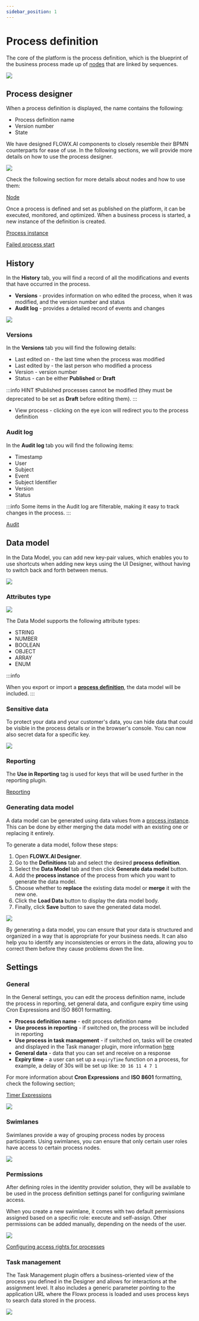 ```yaml
---
sidebar_position: 1
--- 
```


# Process definition

The core of the platform is the process definition, which is the blueprint of the business process made up of [nodes](../../node) that are linked by sequences.

![](https://s3.eu-west-1.amazonaws.com/docx.flowx.ai/3.1/process_definitions_new.png)

## Process designer

When a process definition is displayed, the name contains the following:

* Process definition name 
* Version number
* State

We have designed FLOWX.AI components to closely resemble their BPMN counterparts for ease of use. In the following sections, we will provide more details on how to use the process designer.

![](https://s3.eu-west-1.amazonaws.com/docx.flowx.ai/3.1/process_def.png)

Check the following section for more details about nodes and how to use them:

[Node](../../node/node.md)

Once a process is defined and set as published on the platform, it can be executed, monitored, and optimized. When a business process is started, a new instance of the definition is created.

[Process instance](../active-process/process-instance/process-instance.md)

[Failed process start](../active-process/failed-process-start.md)

## History

In the **History** tab, you will find a record of all the modifications and events that have occurred in the process.

* **Versions** - provides information on who edited the process, when it was modified, and the version number and status
* **Audit log** - provides a detailed record of events and changes

![](https://s3.eu-west-1.amazonaws.com/docx.flowx.ai/3.1/process_audit.gif)

### Versions

In the **Versions** tab you will find the following details:

* Last edited on - the last time when the process was modified
* Last edited by - the last person who modified a process
* Version - version number
* Status - can be either **Published** or **Draft** 

:::info HINT
❗️Published processes cannot be modified (they must be deprecated to be set as **Draft** before editing them).
:::

* View process - clicking on the eye icon will redirect you to the process definition 

### Audit log

In the **Audit log** tab you will find the following items:

* Timestamp 
* User 
* Subject 
* Event 
* Subject Identifier 
* Version
* Status 

:::info
Some items in the Audit log are filterable, making it easy to track changes in the process.
:::

[Audit](../../../platform-deep-dive/core-components/core-extensions/audit.md)

## Data model

In the Data Model, you can add new key-pair values, which enables you to use shortcuts when adding new keys using the UI Designer, without having to switch back and forth between menus.

![](https://s3.eu-west-1.amazonaws.com/docx.flowx.ai/3.1/add_new_data_model.png)

### Attributes type

<div className = "image-scaled">

![](https://s3.eu-west-1.amazonaws.com/docx.flowx.ai/3.1/add_new_data_model.png)

</div>

The Data Model supports the following attribute types:

* STRING
* NUMBER
* BOOLEAN
* OBJECT
* ARRAY
* ENUM

:::info

When you export or import a [**process definition**](process-definition.md), the data model will be included.
:::

### Sensitive data

To protect your data and your customer's data, you can hide data that could be visible in the process details or in the browser's console. You can now also secret data for a specific key.

![](https://s3.eu-west-1.amazonaws.com/docx.flowx.ai/release-notes/sensitive_data_new.png)

### Reporting

The **Use in Reporting** tag is used for keys that will be used further in the reporting plugin.

[Reporting](../../../platform-deep-dive/plugins/custom-plugins/reporting/reporting.md)

### Generating data model

A data model can be generated using data values from a [process instance](../active-process/process-instance/process-instance.md). This can be done by either merging the data model with an existing one or replacing it entirely.

To generate a data model, follow these steps:

1. Open **FLOWX.AI Designer**.
2. Go to the **Definitions** tab and select the desired **process definition**.
3. Select the **Data Model** tab and then click **Generate data model** button.
4. Add the **process instance** of the process from which you want to generate the data model.
5. Choose whether to **replace** the existing data model or **merge** it with the new one.
6. Click the **Load Data** button to display the data model body.
7. Finally, click **Save** button to save the generated data model.


![](https://s3.eu-west-1.amazonaws.com/docx.flowx.ai/release-notes/generate_data_model.gif)

By generating a data model, you can ensure that your data is structured and organized in a way that is appropriate for your business needs. It can also help you to identify any inconsistencies or errors in the data, allowing you to correct them before they cause problems down the line.

## Settings

### General

In the General settings, you can edit the process definition name, include the process in reporting, set general data, and configure expiry time using Cron Expressions and ISO 8601 formatting.

* **Process definition name** - edit process definition name
* **Use process in reporting** - if switched on, the process will be included in reporting
* **Use process in task management** - if switched on, tasks will be created and displayed in the Task manager plugin, more information [here](../../../platform-deep-dive/plugins/custom-plugins/task-management/task-management.md)
* **General data** - data that you can set and receive on a response
* **Expiry time** - a user can set up a `expiryTime` function on a process, for example, a delay of 30s will be set up like: `30 16 11 4 7 1`

For more information about **Cron Expressions** and **ISO 8601** formatting, check the following section;

[Timer Expressions](../../../platform-overview/frameworks-and-standards/timer-expressions.md)

![](https://s3.eu-west-1.amazonaws.com/docx.flowx.ai/3.1/process_settings.png)

### Swimlanes

Swimlanes provide a way of grouping process nodes by process participants. Using swimlanes, you can ensure that only certain user roles have access to certain process nodes. 

![](https://s3.eu-west-1.amazonaws.com/docx.flowx.ai/3.1/process_swimlanes.png)

### Permissions

After defining roles in the identity provider solution, they will be available to be used in the process definition settings panel for configuring swimlane access. 

When you create a new swimlane, it comes with two default permissions assigned based on a specific role: execute and self-assign. Other permissions can be added manually, depending on the needs of the user.

![](https://s3.eu-west-1.amazonaws.com/docx.flowx.ai/3.1/process_permissions.png)


[Configuring access rights for processes](../../../platform-setup-guides/flowx-engine-setup-guide/configuring-access-roles-for-processes.md)

### Task management

The Task Management plugin offers a business-oriented view of the process you defined in the Designer and allows for interactions at the assignment level. It also includes a generic parameter pointing to the application URL where the Flowx process is loaded and uses process keys to search data stored in the process.

![](https://s3.eu-west-1.amazonaws.com/docx.flowx.ai/3.1/process_task_mngmnt.png)

